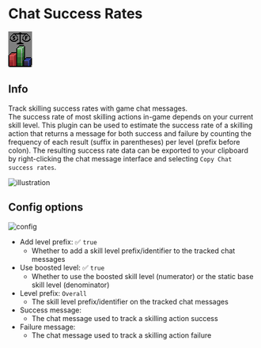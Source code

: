 # Chat Success Rates

![icon](icon.png)

## Info
Track skilling success rates with game chat messages.  
The success rate of most skilling actions in-game depends on your current skill level. This plugin can be used to estimate the success rate of a skilling action that returns a message for both success and failure by counting the frequency of each result (suffix in parentheses) per level (prefix before colon). The resulting success rate data can be exported to your clipboard by right-clicking the chat message interface and selecting `Copy Chat success rates`.

![illustration](https://user-images.githubusercontent.com/53493631/156419148-a346287f-d7ca-4644-95db-7af5ca925631.png)

## Config options
![config](https://user-images.githubusercontent.com/53493631/156419218-3ffd6c9e-0e51-4fd3-a523-adffa7e6975c.png)
- Add level prefix: ✅ `true`
  - Whether to add a skill level prefix/identifier to the tracked chat messages
- Use boosted level: ✅ `true`
  - Whether to use the boosted skill level (numerator) or the static base skill level (denominator)
- Level prefix: `Overall`
  - The skill level prefix/identifier on the tracked chat messages
- Success message: `        `
  - The chat message used to track a skilling action success
- Failure message: `        `
  - The chat message used to track a skilling action failure
